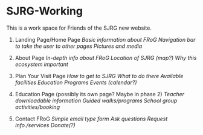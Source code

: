 # SJRG-Working

This is a work space for Friends of the SJRG new website.

1. Landing Page/Home Page
*Basic information about FRoG*
*Navigation bar to take the user to other pages*
*Pictures and media*

2. About Page
*In-depth info about FRoG*
*Location of SJRG (map?)*
*Why this ecosystem important*

3. Plan Your Visit Page
*How to get to SJRG*
*What to do there*
*Available facilities*
*Education Programs*
*Events (calendar?)*

4. Education Page (possibly its own page? Maybe in phase 2)
*Teacher downloadable information*
*Guided walks/programs*
*School group activities/booking*

5. Contact FRoG
*Simple email type form*
*Ask questions*
*Request info./services*
*Donate(?)*
